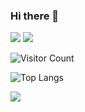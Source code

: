### Hi there 👋

<!--
**zhbjzhql1/zhbjzhql1** is a ✨ _special_ ✨ repository because its `README.md` (this file) appears on your GitHub profile.

Here are some ideas to get you started:

- 🔭 I’m currently working on ...
- 🌱 I’m currently learning ...
- 👯 I’m looking to collaborate on ...
- 🤔 I’m looking for help with ...
- 💬 Ask me about ...
- 📫 How to reach me: ...
- 😄 Pronouns: ...
- ⚡ Fun fact: ...
-->
![](url)
![](https://github-readme-stats.vercel.app/api?username=zhbjzhql1&show_icons=true&theme=transparent)
 
 
![Visitor Count](https://profile-counter.glitch.me/zhbjzhql1/count.svg)
 
 
![Top Langs](https://github-readme-stats.vercel.app/api/top-langs/?username=zhbjzhql1&layout=compact&theme=tokyonight)
 
 
![](https://github-readme-activity-graph.cyclic.app/graph?username=zhbjzhql1&theme=dracula)
